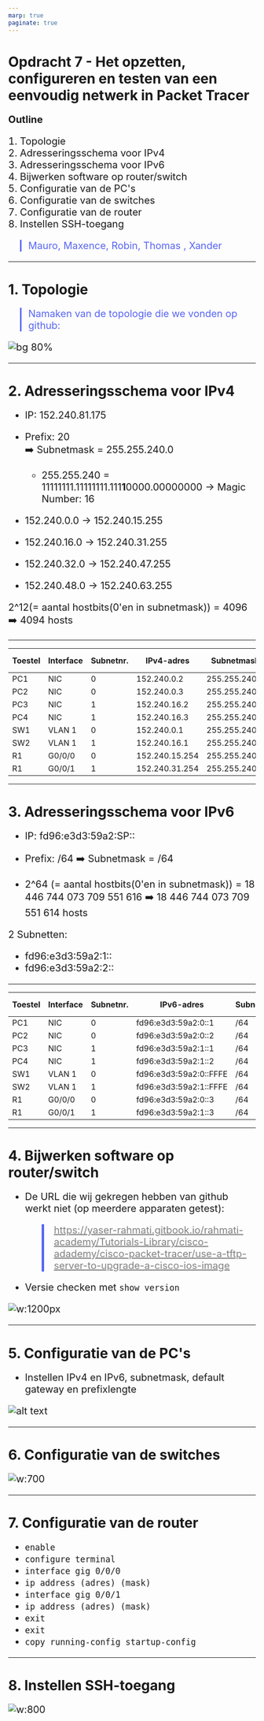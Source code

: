 ```yaml
---
marp: true
paginate: true
---
```


<style>
    p, ul, li {font-size: 20px;}
    a{color:grey; text-decoration:underline;}
    a:hover{color:#eee;}
    section{justify-content:flex-start;}blockquote{
      color: #5865f2;
      border-left: 0.25em solid #5865f2;
   }
</style>

<!-- _paginate: false -->

# Opdracht 7 - Het opzetten, configureren en testen van een eenvoudig netwerk in Packet Tracer

**Outline**

1. Topologie
2. Adresseringsschema voor IPv4
3. Adresseringsschema voor IPv6
4. Bijwerken software op router/switch
5. Configuratie van de PC's
6. Configuratie van de switches
7. Configuratie van de router
8. Instellen SSH-toegang

> Mauro, Maxence, Robin, Thomas , Xander

---

# 1. Topologie

> Namaken van de topologie die we vonden op github:

![bg 80%](image.png)

---

# 2. Adresseringsschema voor IPv4

- IP: 152.240.81.175
- Prefix: 20  
   ➡️ Subnetmask = 255.255.240.0

  - 255.255.240 = 11111111.11111111.111**1**0000.00000000 -> Magic Number: 16

- 152.240.0.0 -> 152.240.15.255
- 152.240.16.0 -> 152.240.31.255
- 152.240.32.0 -> 152.240.47.255
- 152.240.48.0 -> 152.240.63.255

2^12(= aantal hostbits(0'en in subnetmask)) = 4096
➡️ 4094 hosts

---

| **Toestel** | **Interface** | **Subnetnr.** | **IPv4-adres** | **Subnetmask** | **IPv4-adres default gateway** |
| ----------- | ------------- | ------------- | -------------- | -------------- | ------------------------------ |
| PC1         | NIC           | 0             | 152.240.0.2    | 255.255.240.0  | 152.240.15.254                 |
| PC2         | NIC           | 0             | 152.240.0.3    | 255.255.240.0  | 152.240.15.254                 |
| PC3         | NIC           | 1             | 152.240.16.2   | 255.255.240.0  | 152.240.31.254                 |
| PC4         | NIC           | 1             | 152.240.16.3   | 255.255.240.0  | 152.240.31.254                 |
| SW1         | VLAN 1        | 0             | 152.240.0.1    | 255.255.240.0  | 152.240.15.254                 |
| SW2         | VLAN 1        | 1             | 152.240.16.1   | 255.255.240.0  | 152.240.31.254                 |
| R1          | G0/0/0        | 0             | 152.240.15.254 | 255.255.240.0  | n.v.t.                         |
| R1          | G0/0/1        | 1             | 152.240.31.254 | 255.255.240.0  | n.v.t.                         |

---

# 3. Adresseringsschema voor IPv6

- IP: fd96:e3d3:59a2:SP::
- Prefix: /64
  ➡️ Subnetmask = /64

- 2^64 (= aantal hostbits(0'en in subnetmask)) = 18 446 744 073 709 551 616
  ➡️ 18 446 744 073 709 551 614 hosts

2 Subnetten:

- fd96:e3d3:59a2:1::
- fd96:e3d3:59a2:2::

---

| **Toestel** | **Interface** | **Subnetnr.** | **IPv6-adres**         | **Subnet** | **IPv6-adres default gateway** |
| ----------- | ------------- | ------------- | ---------------------- | ---------- | ------------------------------ |
| PC1         | NIC           | 0             | fd96:e3d3:59a2:0::1    | /64        | FE80::1                        |
| PC2         | NIC           | 0             | fd96:e3d3:59a2:0::2    | /64        | FE80::1                        |
| PC3         | NIC           | 1             | fd96:e3d3:59a2:1::1    | /64        | FE80::1                        |
| PC4         | NIC           | 1             | fd96:e3d3:59a2:1::2    | /64        | FE80::1                        |
| SW1         | VLAN 1        | 0             | fd96:e3d3:59a2:0::FFFE | /64        | fd96:e3d3:59a2:0::3            |
| SW2         | VLAN 1        | 1             | fd96:e3d3:59a2:1::FFFE | /64        | fd96:e3d3:59a2:1::3            |
| R1          | G0/0/0        | 0             | fd96:e3d3:59a2:0::3    | /64        | n.v.t.                         |
| R1          | G0/0/1        | 1             | fd96:e3d3:59a2:1::3    | /64        | n.v.t.                         |

---

# 4. Bijwerken software op router/switch

- De URL die wij gekregen hebben van github werkt niet (op meerdere apparaten getest):

  > https://yaser-rahmati.gitbook.io/rahmati-academy/Tutorials-Library/cisco-adademy/cisco-packet-tracer/use-a-tftp-server-to-upgrade-a-cisco-ios-image

- Versie checken met `show version`

![w:1200px](image-1.png)

---

# 5. Configuratie van de PC's

- Instellen IPv4 en IPv6, subnetmask, default gateway en prefixlengte

![alt text](image-2.png)

---

# 6. Configuratie van de switches

![w:700](image-3.png)

---

# 7. Configuratie van de router

- `enable`
- `configure terminal`
- `interface gig 0/0/0`
- `ip address (adres) (mask)`
- `interface gig 0/0/1`
- `ip address (adres) (mask)`
- `exit`
- `exit`
- `copy running-config startup-config`

---

# 8. Instellen SSH-toegang

![w:800](image-6.png)

